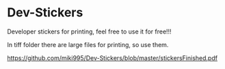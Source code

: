 # Dev-Stickers
Developer stickers for printing, feel free to use it for free!!!

In tiff folder there are large files for printing, so use them.

 https://github.com/miki995/Dev-Stickers/blob/master/stickersFinished.pdf
